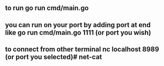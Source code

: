 ## to run go run cmd/main.go

## you can run on your port by adding port at end like go run cmd/main.go 1111 (or port you wish)

## to connect from other terminal nc localhost 8989 (or port you selected)# net-cat
